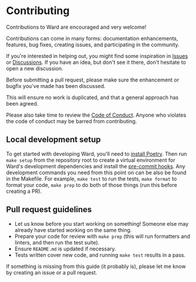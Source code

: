 # Contributing

Contributions to Ward are encouraged and very welcome!

Contributions can come in many forms: documentation enhancements, features, bug fixes, creating issues, and participating in the community.

If you're interested in helping out, you might find some inspiration in [Issues](https://github.com/darrenburns/ward/issues) or [Discussions](https://github.com/darrenburns/ward/discussions). If you have an idea, but don't see it there, don't hesitate to open a new discussion.

Before submitting a pull request, please make sure the enhancement or bugfix you've made has been discussed.

This will ensure no work is duplicated, and that a general approach has been agreed.

Please also take time to review the [Code of Conduct](https://github.com/darrenburns/ward/blob/master/.github/CODE_OF_CONDUCT.md). Anyone who violates the code of conduct may be barred from contributing.

## Local development setup

To get started with developing Ward, you'll need to [install Poetry](https://python-poetry.org/docs/#installation).
Then run `make setup` from the repository root to create a virtual environment for Ward's development dependencies and install the [pre-commit hooks](https://pre-commit.com/).
Any development commands you need from this point on can be also be found in the Makefile.
For example,
`make test` to run the tests,
`make format` to format your code,
`make prep` to do both of those things (run this before creating a PR).


## Pull request guidelines

* Let us know before you start working on something! Someone else may already have started working on the same thing.
* Prepare your code for review with `make prep` (this will run formatters and linters, and then run the test suite).
* Ensure `README.md` is updated if necessary.
* Tests written cover new code, and running `make test` results in a pass.

If something is missing from this guide (it probably is), please let me know by creating an issue or a pull request.
